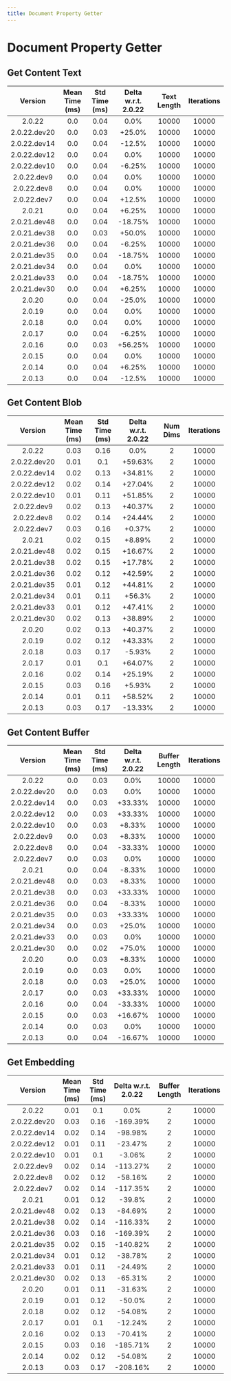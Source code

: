 ```yaml
---
title: Document Property Getter
---
```

# Document Property Getter

## Get Content Text

| Version | Mean Time (ms) | Std Time (ms) | Delta w.r.t. 2.0.22 | Text Length | Iterations |
| :---: | :---: | :---: | :---: | :---: | :---: |
| 2.0.22 | 0.0 | 0.04 | 0.0% | 10000 | 10000 |
| 2.0.22.dev20 | 0.0 | 0.03 | +25.0% | 10000 | 10000 |
| 2.0.22.dev14 | 0.0 | 0.04 | -12.5% | 10000 | 10000 |
| 2.0.22.dev12 | 0.0 | 0.04 | 0.0% | 10000 | 10000 |
| 2.0.22.dev10 | 0.0 | 0.04 | -6.25% | 10000 | 10000 |
| 2.0.22.dev9 | 0.0 | 0.04 | 0.0% | 10000 | 10000 |
| 2.0.22.dev8 | 0.0 | 0.04 | 0.0% | 10000 | 10000 |
| 2.0.22.dev7 | 0.0 | 0.04 | +12.5% | 10000 | 10000 |
| 2.0.21 | 0.0 | 0.04 | +6.25% | 10000 | 10000 |
| 2.0.21.dev48 | 0.0 | 0.04 | -18.75% | 10000 | 10000 |
| 2.0.21.dev38 | 0.0 | 0.03 | +50.0% | 10000 | 10000 |
| 2.0.21.dev36 | 0.0 | 0.04 | -6.25% | 10000 | 10000 |
| 2.0.21.dev35 | 0.0 | 0.04 | -18.75% | 10000 | 10000 |
| 2.0.21.dev34 | 0.0 | 0.04 | 0.0% | 10000 | 10000 |
| 2.0.21.dev33 | 0.0 | 0.04 | -18.75% | 10000 | 10000 |
| 2.0.21.dev30 | 0.0 | 0.04 | +6.25% | 10000 | 10000 |
| 2.0.20 | 0.0 | 0.04 | -25.0% | 10000 | 10000 |
| 2.0.19 | 0.0 | 0.04 | 0.0% | 10000 | 10000 |
| 2.0.18 | 0.0 | 0.04 | 0.0% | 10000 | 10000 |
| 2.0.17 | 0.0 | 0.04 | -6.25% | 10000 | 10000 |
| 2.0.16 | 0.0 | 0.03 | +56.25% | 10000 | 10000 |
| 2.0.15 | 0.0 | 0.04 | 0.0% | 10000 | 10000 |
| 2.0.14 | 0.0 | 0.04 | +6.25% | 10000 | 10000 |
| 2.0.13 | 0.0 | 0.04 | -12.5% | 10000 | 10000 |
## Get Content Blob

| Version | Mean Time (ms) | Std Time (ms) | Delta w.r.t. 2.0.22 | Num Dims | Iterations |
| :---: | :---: | :---: | :---: | :---: | :---: |
| 2.0.22 | 0.03 | 0.16 | 0.0% | 2 | 10000 |
| 2.0.22.dev20 | 0.01 | 0.1 | +59.63% | 2 | 10000 |
| 2.0.22.dev14 | 0.02 | 0.13 | +34.81% | 2 | 10000 |
| 2.0.22.dev12 | 0.02 | 0.14 | +27.04% | 2 | 10000 |
| 2.0.22.dev10 | 0.01 | 0.11 | +51.85% | 2 | 10000 |
| 2.0.22.dev9 | 0.02 | 0.13 | +40.37% | 2 | 10000 |
| 2.0.22.dev8 | 0.02 | 0.14 | +24.44% | 2 | 10000 |
| 2.0.22.dev7 | 0.03 | 0.16 | +0.37% | 2 | 10000 |
| 2.0.21 | 0.02 | 0.15 | +8.89% | 2 | 10000 |
| 2.0.21.dev48 | 0.02 | 0.15 | +16.67% | 2 | 10000 |
| 2.0.21.dev38 | 0.02 | 0.15 | +17.78% | 2 | 10000 |
| 2.0.21.dev36 | 0.02 | 0.12 | +42.59% | 2 | 10000 |
| 2.0.21.dev35 | 0.01 | 0.12 | +44.81% | 2 | 10000 |
| 2.0.21.dev34 | 0.01 | 0.11 | +56.3% | 2 | 10000 |
| 2.0.21.dev33 | 0.01 | 0.12 | +47.41% | 2 | 10000 |
| 2.0.21.dev30 | 0.02 | 0.13 | +38.89% | 2 | 10000 |
| 2.0.20 | 0.02 | 0.13 | +40.37% | 2 | 10000 |
| 2.0.19 | 0.02 | 0.12 | +43.33% | 2 | 10000 |
| 2.0.18 | 0.03 | 0.17 | -5.93% | 2 | 10000 |
| 2.0.17 | 0.01 | 0.1 | +64.07% | 2 | 10000 |
| 2.0.16 | 0.02 | 0.14 | +25.19% | 2 | 10000 |
| 2.0.15 | 0.03 | 0.16 | +5.93% | 2 | 10000 |
| 2.0.14 | 0.01 | 0.11 | +58.52% | 2 | 10000 |
| 2.0.13 | 0.03 | 0.17 | -13.33% | 2 | 10000 |
## Get Content Buffer

| Version | Mean Time (ms) | Std Time (ms) | Delta w.r.t. 2.0.22 | Buffer Length | Iterations |
| :---: | :---: | :---: | :---: | :---: | :---: |
| 2.0.22 | 0.0 | 0.03 | 0.0% | 10000 | 10000 |
| 2.0.22.dev20 | 0.0 | 0.03 | 0.0% | 10000 | 10000 |
| 2.0.22.dev14 | 0.0 | 0.03 | +33.33% | 10000 | 10000 |
| 2.0.22.dev12 | 0.0 | 0.03 | +33.33% | 10000 | 10000 |
| 2.0.22.dev10 | 0.0 | 0.03 | +8.33% | 10000 | 10000 |
| 2.0.22.dev9 | 0.0 | 0.03 | +8.33% | 10000 | 10000 |
| 2.0.22.dev8 | 0.0 | 0.04 | -33.33% | 10000 | 10000 |
| 2.0.22.dev7 | 0.0 | 0.03 | 0.0% | 10000 | 10000 |
| 2.0.21 | 0.0 | 0.04 | -8.33% | 10000 | 10000 |
| 2.0.21.dev48 | 0.0 | 0.03 | +8.33% | 10000 | 10000 |
| 2.0.21.dev38 | 0.0 | 0.03 | +33.33% | 10000 | 10000 |
| 2.0.21.dev36 | 0.0 | 0.04 | -8.33% | 10000 | 10000 |
| 2.0.21.dev35 | 0.0 | 0.03 | +33.33% | 10000 | 10000 |
| 2.0.21.dev34 | 0.0 | 0.03 | +25.0% | 10000 | 10000 |
| 2.0.21.dev33 | 0.0 | 0.03 | 0.0% | 10000 | 10000 |
| 2.0.21.dev30 | 0.0 | 0.02 | +75.0% | 10000 | 10000 |
| 2.0.20 | 0.0 | 0.03 | +8.33% | 10000 | 10000 |
| 2.0.19 | 0.0 | 0.03 | 0.0% | 10000 | 10000 |
| 2.0.18 | 0.0 | 0.03 | +25.0% | 10000 | 10000 |
| 2.0.17 | 0.0 | 0.03 | +33.33% | 10000 | 10000 |
| 2.0.16 | 0.0 | 0.04 | -33.33% | 10000 | 10000 |
| 2.0.15 | 0.0 | 0.03 | +16.67% | 10000 | 10000 |
| 2.0.14 | 0.0 | 0.03 | 0.0% | 10000 | 10000 |
| 2.0.13 | 0.0 | 0.04 | -16.67% | 10000 | 10000 |
## Get Embedding

| Version | Mean Time (ms) | Std Time (ms) | Delta w.r.t. 2.0.22 | Buffer Length | Iterations |
| :---: | :---: | :---: | :---: | :---: | :---: |
| 2.0.22 | 0.01 | 0.1 | 0.0% | 2 | 10000 |
| 2.0.22.dev20 | 0.03 | 0.16 | -169.39% | 2 | 10000 |
| 2.0.22.dev14 | 0.02 | 0.14 | -98.98% | 2 | 10000 |
| 2.0.22.dev12 | 0.01 | 0.11 | -23.47% | 2 | 10000 |
| 2.0.22.dev10 | 0.01 | 0.1 | -3.06% | 2 | 10000 |
| 2.0.22.dev9 | 0.02 | 0.14 | -113.27% | 2 | 10000 |
| 2.0.22.dev8 | 0.02 | 0.12 | -58.16% | 2 | 10000 |
| 2.0.22.dev7 | 0.02 | 0.14 | -117.35% | 2 | 10000 |
| 2.0.21 | 0.01 | 0.12 | -39.8% | 2 | 10000 |
| 2.0.21.dev48 | 0.02 | 0.13 | -84.69% | 2 | 10000 |
| 2.0.21.dev38 | 0.02 | 0.14 | -116.33% | 2 | 10000 |
| 2.0.21.dev36 | 0.03 | 0.16 | -169.39% | 2 | 10000 |
| 2.0.21.dev35 | 0.02 | 0.15 | -140.82% | 2 | 10000 |
| 2.0.21.dev34 | 0.01 | 0.12 | -38.78% | 2 | 10000 |
| 2.0.21.dev33 | 0.01 | 0.11 | -24.49% | 2 | 10000 |
| 2.0.21.dev30 | 0.02 | 0.13 | -65.31% | 2 | 10000 |
| 2.0.20 | 0.01 | 0.11 | -31.63% | 2 | 10000 |
| 2.0.19 | 0.01 | 0.12 | -50.0% | 2 | 10000 |
| 2.0.18 | 0.02 | 0.12 | -54.08% | 2 | 10000 |
| 2.0.17 | 0.01 | 0.1 | -12.24% | 2 | 10000 |
| 2.0.16 | 0.02 | 0.13 | -70.41% | 2 | 10000 |
| 2.0.15 | 0.03 | 0.16 | -185.71% | 2 | 10000 |
| 2.0.14 | 0.02 | 0.12 | -54.08% | 2 | 10000 |
| 2.0.13 | 0.03 | 0.17 | -208.16% | 2 | 10000 |
